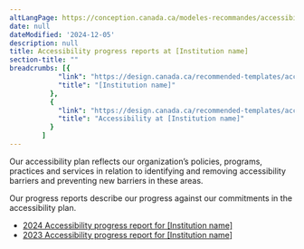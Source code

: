 ```yaml
---
altLangPage: https://conception.canada.ca/modeles-recommandes/accessibilite/accueil-rapports-etape.html
date: null
dateModified: '2024-12-05'
description: null
title: Accessibility progress reports at [Institution name]
section-title: ""
breadcrumbs: [{
            "link": "https://design.canada.ca/recommended-templates/accessibility/plan.html#",
            "title": "[Institution name]"
          },
          {
            "link": "https://design.canada.ca/recommended-templates/accessibility/accessibility.html",
            "title": "Accessibility at [Institution name]"
          }
        ]
---
```


<p>Our accessibility plan reflects our organization’s policies, programs, practices and services in relation to identifying and removing accessibility barriers and preventing new barriers in these areas.</p>

<p>Our progress reports describe our progress against our commitments in the accessibility plan.</p>

<ul>
    <li><a href="progress-report.html">2024 Accessibility progress report for [Institution name]</a></li>
    <li><a href="progress-report.html">2023 Accessibility progress report for [Institution name]</a></li>
<ul>
